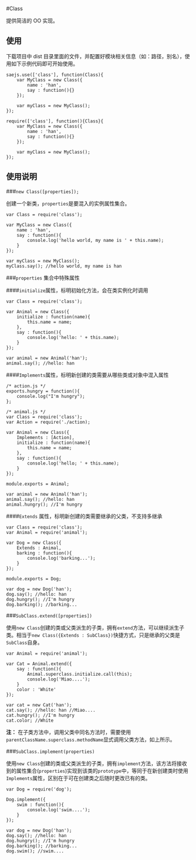 #Class

提供简洁的 OO 实现。

## 使用

下载项目中 dist 目录里面的文件，并配置好模块相关信息（如：路径，别名），使用如下示例代码即可开始使用。

```
saejs.use(['class'], function(Class){
    var MyClass = new Class({
        name : 'han',
        say : function(){}
    });
    
    var myClass = new MyClass();
});

require(['class'], function(){Class}{
    var MyClass = new Class({
        name : 'han',
        say : function(){}
    });
    
    var myClass = new MyClass();
});
```

## 使用说明

###``new Class([properties]);``

创建一个新类，``properties``是要混入的实例属性集合。

```
var Class = require('class');

var MyClass = new Class({
    name : 'han',
    say : function(){
        console.log('hello world, my name is ' + this.name);
    }
});

var myClass = new MyClass();
myClass.say(); //hello world, my name is han
```

###``properties`` 集合中特殊属性

####``initialize``属性，标明初始化方法，会在类实例化时调用

```
var Class = require('class');

var Animal = new Class({
    initialize : function(name){
        this.name = name;
    },
    say : function(){
        console.log('hello: ' + this.name);
    }
});

var animal = new Animal('han');
animal.say(); //hello: han
```

####``Implements``属性，标明新创建的类需要从哪些类或对象中混入属性

```
/* action.js */
exports.hungry = function(){
    console.log("I'm hungry");
};
```

```
/* animal.js */
var Class = require('class');
var Action = require('./action);

var Animal = new Class({
    Implements : [Action],
    initialize : function(name){
        this.name = name;
    },
    say : function(){
        console.log('hello; ' + this.name);
    }
});

module.exports = Animal;

var animal = new Animal('han');
animal.say(); //hello: han
animal.hungry(); //I'm hungry
```

####``Extends`` 属性，标明新创建的类需要继承的父类，不支持多继承

```
var Class = require('class');
var Animal = require('animal');

var Dog = new Class({
    Extends : Animal,
    barking : function(){
        console.log('barking...');
    }
});

module.exports = Dog;

var dog = new Dog('han');
dog.say(); //hello: han
dog.hungry(); //I'm hungry
dog.barking(); //barking...
```

###``SubClass.extend([properties])``

使用``new Class``创建的类或父类派生的子类，拥有```extend```方法，可以继续派生子类。相当于``new Class({Extends : SubClass})``快捷方式，只是继承的父类是``SubClass``自身。

```
var Animal = require('animal');

var Cat = Animal.extend({
    say : function(){
        Animal.superclass.initialize.call(this);
        console.log('Miao....');
    }
    color : 'White'
});

var cat = new Cat('han');
cat.say(); //hello: han //Miao....
cat.hungry(); //I'm hungry
cat.color; //White
```

**注：** 在子类方法中，调用父类中同名方法时，需要使用```parentClassName.superclass.methodName```显式调用父类方法，如上所示。

###``SubClass.implement(properties)``

使用``new Class``创建的类或父类派生的子类，拥有``implement``方法，该方法将接收到的属性集合(``properties``)实现到该类的``prototype``中，等同于在新创建类时使用``Implements``属性，区别在于可在创建类之后随时更改已有的类。

```
var Dog = require('dog');

Dog.implement({
    swim : function(){
        console.log('swim....');
    }
});

var dog = new Dog('han');
dog.say(); //hello: han
dog.hungry(); //I'm hungry
dog.barking(); //barking...
dog.swim(); //swim....
```
